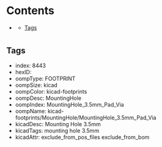 



Contents
========

* [](#)
	* [Tags](#tags)

# 

## Tags

- index: 8443
- hexID: 
- oompType: FOOTPRINT
- oompSize: kicad
- oompColor: kicad-footprints
- oompDesc: MountingHole
- oompIndex: MountingHole_3.5mm_Pad_Via
- oompName: kicad-footprints/MountingHole/MountingHole_3.5mm_Pad_Via
- kicadDesc: Mounting Hole 3.5mm
- kicadTags: mounting hole 3.5mm
- kicadAttr: exclude_from_pos_files exclude_from_bom
